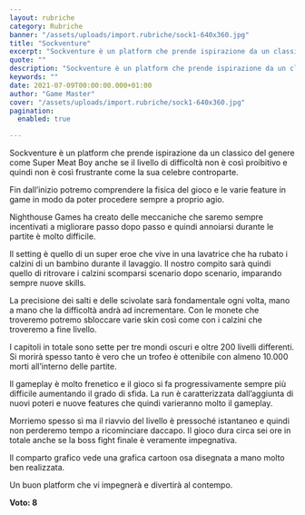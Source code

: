 ```yaml
---
layout: rubriche
category: Rubriche
banner: "/assets/uploads/import.rubriche/sock1-640x360.jpg"
title: "Sockventure"
excerpt: "Sockventure è un platform che prende ispirazione da un classico del genere come Super Meat Boy anche se il livello di difficoltà non è così proibitivo e quindi non è così frustrante come la sua celebre controparte. Fin dall’inizio potremo comprendere la fisica del gioco e le varie feature in game in modo da poter [&hellip"
quote: ""
description: "Sockventure è un platform che prende ispirazione da un classico del genere come Super Meat Boy anche se il livello di difficoltà non è così proibitivo e quindi non è così frustrante come la sua celebre controparte. Fin dall’inizio potremo comprendere la fisica del gioco e le varie feature in game in modo da poter [&hellip"
keywords: ""
date: 2021-07-09T00:00:00.000+01:00
author: "Game Master"
cover: "/assets/uploads/import.rubriche/sock1-640x360.jpg"
pagination:
  enabled: true

---
```


Sockventure è un platform che prende ispirazione da un classico del genere come Super Meat Boy anche se il livello di difficoltà non è così proibitivo e quindi non è così frustrante come la sua celebre controparte.

Fin dall’inizio potremo comprendere la fisica del gioco e le varie feature in game in modo da poter procedere sempre a proprio agio.

Nighthouse Games ha creato delle meccaniche che saremo sempre incentivati a migliorare passo dopo passo e quindi annoiarsi durante le partite è molto difficile.

Il setting è quello di un super eroe che vive in una lavatrice che ha rubato i calzini di un bambino durante il lavaggio. Il nostro compito sarà quindi quello di ritrovare i calzini scomparsi scenario dopo scenario, imparando sempre nuove skills.

La precisione dei salti e delle scivolate sarà fondamentale ogni volta, mano a mano che la difficoltà andrà ad incrementare. Con le monete che troveremo potremo sbloccare varie skin così come con i calzini che troveremo a fine livello.

I capitoli in totale sono sette per tre mondi oscuri e oltre 200 livelli differenti. Si morirà spesso tanto è vero che un trofeo è ottenibile con almeno 10.000 morti all’interno delle partite.

Il gameplay è molto frenetico e il gioco si fa progressivamente sempre più difficile aumentando il grado di sfida. La run è caratterizzata dall’aggiunta di nuovi poteri e nuove features che quindi varieranno molto il gameplay.

Morriemo spesso sì ma il riavvio del livello è pressoché istantaneo e quindi non perderemo tempo a ricominciare daccapo. Il gioco dura circa sei ore in totale anche se la boss fight finale è veramente impegnativa.

Il comparto grafico vede una grafica cartoon osa disegnata a mano molto ben realizzata.

Un buon platform che vi impegnerà e divertirà al contempo.

**Voto: 8**